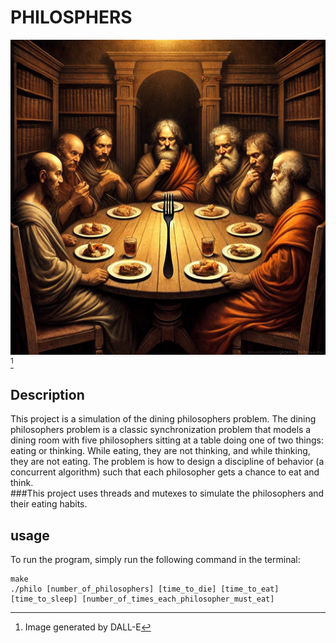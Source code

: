 # PHILOSPHERS

![philosophers](dinning_philosphers_DALLE.jpg)
[^1]

## Description
This project is a simulation of the dining philosophers problem. The dining philosophers problem is a classic synchronization problem that models a dining room with five philosophers sitting at a table doing one of two things: eating or thinking. While eating, they are not thinking, and while thinking, they are not eating. The problem is how to design a discipline of behavior (a concurrent algorithm) such that each philosopher gets a chance to eat and think. \
###This project uses threads and mutexes to simulate the philosophers and their eating habits.

## usage
To run the program, simply run the following command in the terminal:
```
make
./philo [number_of_philosophers] [time_to_die] [time_to_eat] [time_to_sleep] [number_of_times_each_philosopher_must_eat]
```
[^1]: Image generated by DALL-E
